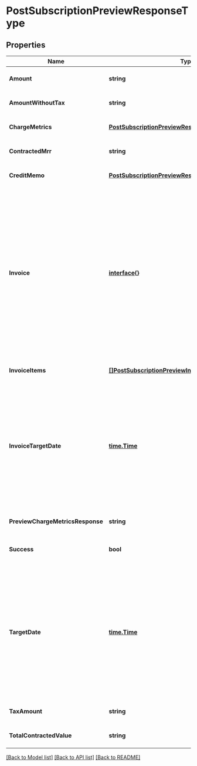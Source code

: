 # PostSubscriptionPreviewResponseType

## Properties
Name | Type | Description | Notes
------------ | ------------- | ------------- | -------------
**Amount** | **string** | Invoice amount.  | [optional] [default to null]
**AmountWithoutTax** | **string** | Invoice amount minus tax.  | [optional] [default to null]
**ChargeMetrics** | [**PostSubscriptionPreviewResponseTypeChargeMetrics**](POSTSubscriptionPreviewResponseType_chargeMetrics.md) |  | [optional] [default to null]
**ContractedMrr** | **string** | Monthly recurring revenue of the subscription.  | [optional] [default to null]
**CreditMemo** | [**PostSubscriptionPreviewResponseTypeCreditMemo**](POSTSubscriptionPreviewResponseType_creditMemo.md) |  | [optional] [default to null]
**Invoice** | [**interface{}**](interface{}.md) | Container for invoices.    **Note:** This field is only available if you set the Zuora REST API minor version to 207.0 or later in the request header. Also, the response structure is changed and the following invoice related response fields are moved to this **invoice** container:       * amount    * amountWithoutTax    * taxAmount    * invoiceItems    * targetDate    * chargeMetrics      | [optional] [default to null]
**InvoiceItems** | [**[]PostSubscriptionPreviewInvoiceItemsType**](POSTSubscriptionPreviewInvoiceItemsType.md) | Container for invoice items.  | [optional] [default to null]
**InvoiceTargetDate** | [**time.Time**](time.Time.md) | Date through which charges are calculated on the invoice, as yyyy-mm-dd.  **Note:** This field is only available if you do not specify the Zuora REST API minor version or specify the minor version to 186.0, 187.0, 188.0, 189.0, and 196.0. See [Zuora REST API Versions](https://www.zuora.com/developer/api-reference/#section/API-Versions) for more information.  | [optional] [default to null]
**PreviewChargeMetricsResponse** | **string** |  | [optional] [default to null]
**Success** | **bool** | Returns &#x60;true&#x60; if the request was processed successfully.  | [optional] [default to null]
**TargetDate** | [**time.Time**](time.Time.md) | Date through which to calculate charges if an invoice is generated, as yyyy-mm-dd. Default is current date.  **Note:** This field is only available if you set the Zuora REST API minor version to 207.0 or later in the request header. See [Zuora REST API Versions](https://www.zuora.com/developer/api-reference/#section/API-Versions) for more information.  | [optional] [default to null]
**TaxAmount** | **string** | Tax amount on the invoice.  | [optional] [default to null]
**TotalContractedValue** | **string** | Total contracted value of the subscription.  | [optional] [default to null]

[[Back to Model list]](../README.md#documentation-for-models) [[Back to API list]](../README.md#documentation-for-api-endpoints) [[Back to README]](../README.md)


